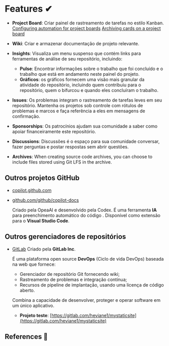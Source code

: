# Features ✔

- **Project Board**: Criar painel de rastreamento de tarefas no estilo Kanban.
[Configuring automation for project boards](https://docs.github.com/en/issues/organizing-your-work-with-project-boards/managing-project-boards/configuring-automation-for-project-boards)
[Archiving cards on a project board](https://docs.github.com/en/issues/organizing-your-work-with-project-boards/tracking-work-with-project-boards/archiving-cards-on-a-project-board)
- **Wiki**: Criar e armazenar documentação de projeto relevante.
- **Insights**: Visualiza um menu suspenso que contém links para ferramentas de análise de seu repositório, incluindo:
	- **Pulse**: Encontrar informações sobre o trabalho que foi concluído e o trabalho que está em andamento neste painel do projeto.
	- **Gráficos**: os gráficos fornecem uma visão mais granular da atividade do repositório, incluindo quem contribuiu para o repositório, quem o bifurcou e quando eles concluíram o trabalho.

- **Issues**: Os problemas integram o rastreamento de tarefas leves em seu repositório. 
Mantenha os projetos sob controle com rótulos de problemas e marcos e faça referência a eles em mensagens de confirmação.
- **Sponsorships**: Os patrocínios ajudam sua comunidade a saber como apoiar financeiramente este repositório.
- **Discussions**: Discussões é o espaço para sua comunidade conversar, fazer perguntas e postar respostas sem abrir questões.
- **Archives**: When creating source code archives, you can choose to include files stored using Git LFS in the archive.

## Outros projetos GitHub
- [copilot.github.com](https://copilot.github.com)
- [github.com/github/copilot-docs](https://github.com/github/copilot-docs)

  Criado pela OpeaAI e desenvolvido pela Codex.
  É uma ferramenta **IA** para preenchimento automático do código .
  Disponível como extensão para o **Visual Studio Code**.

## Outros gerenciadores de repositórios
- [GitLab](https://about.gitlab.com/)
	Criado pela **GitLab Inc**.
	
	É uma plataforma open source **DevOps** (Ciclo de vida DevOps) baseada na web que fornece:
	
	- Gerenciador de repositório Git fornecendo wiki;
	- Rastreamento de problemas e integração contínua;
	- Recursos de pipeline de implantação, usando uma licença de código aberto.
	
	Combina a capacidade de desenvolver, proteger e operar software em um único aplicativo.
	
	- **Projeto teste**: [https://gitlab.com/heviane1/mystaticsite](https://gitlab.com/heviane1/mystaticsite)

## References 👀
